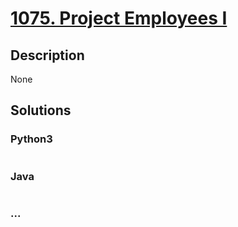 # [1075. Project Employees I](https://leetcode.com/problems/project-employees-i)

## Description
None


## Solutions


### Python3

```python

```

### Java

```java

```

### ...
```

```
